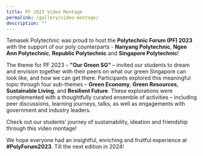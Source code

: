 ```yaml
---
title: PF 2023 Video Montage
permalink: /gallery/video-montage/
description: ""
---
```

Temasek Polytechnic was proud to host the **Polytechnic Forum (PF) 2023** with the support of our poly counterparts - **Nanyang Polytechnic**, **Ngee Ann Polytechnic**, **Republic Polytechnic** and **Singapore Polytechnic**! 

The theme for PF 2023 – **"Our Green SG”** – invited our students to dream and envision together with their peers on what our green Singapore can look like, and how we can get there. Participants explored this meaningful topic through four sub-themes – **Green Economy**, **Green Resources**, **Sustainable Living**, and **Resilient Future**. These explorations were complemented with a thoughtfully curated ensemble of activities – including peer discussions, learning journeys, talks, as well as engagements with government and industry leaders.

Check out our students’ journey of sustainability, ideation and friendship through this video montage!



We hope everyone had an insightful, enriching and fruitful experience at **#PolyForum2023**. Till the next edition in 2024! 